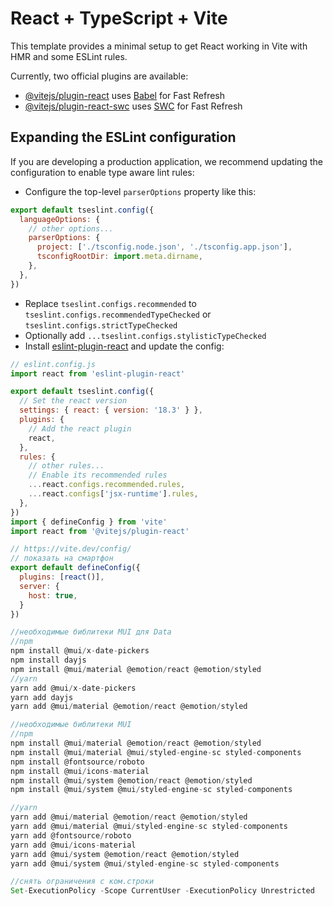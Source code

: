 # React + TypeScript + Vite

This template provides a minimal setup to get React working in Vite with HMR and some ESLint rules.

Currently, two official plugins are available:

- [@vitejs/plugin-react](https://github.com/vitejs/vite-plugin-react/blob/main/packages/plugin-react/README.md) uses [Babel](https://babeljs.io/) for Fast Refresh
- [@vitejs/plugin-react-swc](https://github.com/vitejs/vite-plugin-react-swc) uses [SWC](https://swc.rs/) for Fast Refresh

## Expanding the ESLint configuration

If you are developing a production application, we recommend updating the configuration to enable type aware lint rules:

- Configure the top-level `parserOptions` property like this:

```js
export default tseslint.config({
  languageOptions: {
    // other options...
    parserOptions: {
      project: ['./tsconfig.node.json', './tsconfig.app.json'],
      tsconfigRootDir: import.meta.dirname,
    },
  },
})
```

- Replace `tseslint.configs.recommended` to `tseslint.configs.recommendedTypeChecked` or `tseslint.configs.strictTypeChecked`
- Optionally add `...tseslint.configs.stylisticTypeChecked`
- Install [eslint-plugin-react](https://github.com/jsx-eslint/eslint-plugin-react) and update the config:

```js
// eslint.config.js
import react from 'eslint-plugin-react'

export default tseslint.config({
  // Set the react version
  settings: { react: { version: '18.3' } },
  plugins: {
    // Add the react plugin
    react,
  },
  rules: {
    // other rules...
    // Enable its recommended rules
    ...react.configs.recommended.rules,
    ...react.configs['jsx-runtime'].rules,
  },
})
import { defineConfig } from 'vite'
import react from '@vitejs/plugin-react'

// https://vite.dev/config/
// показать на смартфон
export default defineConfig({
  plugins: [react()],
  server: {
    host: true,
  }
})

//необходимые библитеки MUI для Data
//npm
npm install @mui/x-date-pickers
npm install dayjs
npm install @mui/material @emotion/react @emotion/styled
//yarn
yarn add @mui/x-date-pickers
yarn add dayjs
yarn add @mui/material @emotion/react @emotion/styled

//необходимые библитеки MUI
//npm
npm install @mui/material @emotion/react @emotion/styled
npm install @mui/material @mui/styled-engine-sc styled-components
npm install @fontsource/roboto
npm install @mui/icons-material
npm install @mui/system @emotion/react @emotion/styled
npm install @mui/system @mui/styled-engine-sc styled-components

//yarn
yarn add @mui/material @emotion/react @emotion/styled
yarn add @mui/material @mui/styled-engine-sc styled-components
yarn add @fontsource/roboto
yarn add @mui/icons-material
yarn add @mui/system @emotion/react @emotion/styled
yarn add @mui/system @mui/styled-engine-sc styled-components

//снять ограничения с ком.строки
Set-ExecutionPolicy -Scope CurrentUser -ExecutionPolicy Unrestricted


```
